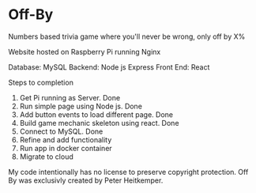 # Off-By
Numbers based trivia game where you'll never be wrong, only off by X%

Website hosted on Raspberry Pi running Nginx

Database: MySQL
Backend: Node js Express
Front End: React

Steps to completion

1. Get Pi running as Server. Done
2. Run simple page using Node js. Done
3. Add button events to load different page. Done
4. Build game mechanic skeleton using react. Done
5. Connect to MySQL. Done
6. Refine and add functionality
7. Run app in docker container
8. Migrate to cloud

My code intentionally has no license to preserve copyright protection.
Off By was exclusivly created by Peter Heitkemper.
